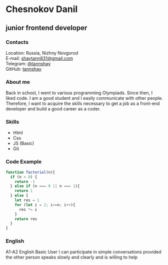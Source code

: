 # Chesnokov Danil
## junior frontend developer
### Contacts
Location: Russia, Nizhny Novgorod <br>
E-mail: shaytann831@gmail.com <br>
Telegram: [@tannshay](https://t.me/tannshay) <br>
GitHub: [tannshay](https://github.com/tannshay)
### About me
Back in school, I went to various programming Olympiads. Since then, I liked code. I am a good student and I easily communicate with other people. Therefore, I want to acquire the skills necessary to get a job as a front-end developer and build a good career as a coder.
### Skills
* Html
* Css
* JS (Basic)
* Git
### Code Example
```javascript
function factorial(n){
  if (n < 0) {
    return -1
  } else if (n === 0 || n === 1){
    return 1
  } else {
    let res = 1
    for (let i = 2; i<=n; i++){
      res *= i
    }
    return res
  }
}
```
### English
A1-A2 English Basic User
I can participate in simple conversations provided the other person speaks slowly and clearly and is willing to help